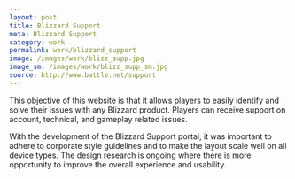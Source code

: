 ```yaml
---
layout: post
title: Blizzard Support
meta: Blizzard Support
category: work
permalink: work/blizzard_support
image: /images/work/blizz_supp.jpg
image_sm: /images/work/blizz_supp_sm.jpg
source: http://www.battle.net/support
---
```


This objective of this website is that it allows players to easily identify and solve their issues with any Blizzard product. Players can receive support on account, technical, and gameplay related issues.

With the development of the Blizzard Support portal, it was important to adhere to corporate style guidelines and to make the layout scale well on all device types. The design research is ongoing where there is more opportunity to improve the overall experience and usability.

